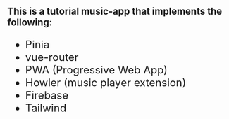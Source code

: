 <h2>This is a tutorial music-app that implements the following:</h2>
<ul style="font-size: x-large">
    <li>Pinia</li>
    <li>vue-router</li>
    <li>PWA (Progressive Web App)</li>
    <li>Howler (music player extension)</li>
    <li>Firebase</li>
    <li>Tailwind</li>
</ul>